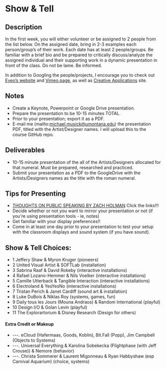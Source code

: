 # Show & Tell


## Description

In the first week, you will either volunteer or be assigned to 2 people from the list below. On the assigned date, bring in 2-3 examples each person/group’s of their work. Each date has at least 2 people/groups. Be familiar with a brief bio and be prepared to critically discuss/analyze the assigned individual and their supporting work in a dynamic presentation in front of the class. Do not be lame. Be informed.

In addition to Googling the people/projects, I encourage you to check out [Eyeo’s website](http://eyeofestival.com) and [Vimeo page](https://vimeo.com/eyeofestival), as well as [Creative Applications](http://www.creativeapplications.net) site.


## Notes

- Create a Keynote, Powerpoint or Google Drive presentation.
- Prepare the presentation to be 10-15 minutes TOTAL.
- Prior to your presentation; export it as a PDF.
- E-mail me (mailto:michael.musick@umontana.edu) the presentation PDF, titled with the Artist/Designer names. I will upload this to the course GitHub repo.


## Deliverables

- 10-15 minute presentation of the all of the Artists/Designers allocated for that numeral. Must be prepared, researched and practiced.
- Submit your presentation as a PDF to the GoogleDrive with the Artists/Designers names as the title with the roman numeral.


## Tips for Presenting

- [THOUGHTS ON PUBLIC SPEAKING BY ZACH HOLMAN](http://speaking.io/) Click the links!!!
- Decide whether or not you want to mirror your presentation or not (if you're using presentation tools - ie, notes)
- Get familiar with your display preferences!!
- Come in at least one day prior to your presentation to test your setup with the classroom displays and sound system (if you have sound).


## Show & Tell Choices:


- 1	Jeffery Shaw & Myron Kruger (pioneers)
- 2	United Visual Artist & SOFTLab (installation)
- 3	Sabrina Raaf & David Rokeby (interactive installations)
- 4	Rafael Lozano-Hemmer & Nils Voelker (interactive installations)
- 5	Camille Utterback & Tangible Interaction (interactive installations)
- 6	Electroland & YesYesNo (interactive installations)
- 7 Tristan Perich & Janet Cardiff (sound art & installation)
- 8	Luke DuBois & Niklas Roy (systems, games, fun)
- 9	Daily tous les Jours (Mouna Andraos) & Random International (playful)
- 10 Design I/O & Golan Levin (playful)
- 11 The Explorartorium & Disney Research (Design for others)


#### Extra Credit or Makeup

- ---.	eCloud (Hafermaas, Goods, Koblin), Bit.Fall (Popp), Jim Campbell (Objects to Systems)
- ---.	Universal Everything & Karolina Sobekecka (Flightphase (with Jeff Crouse)) & Nemore (behavior)
- ---.	Christa Sommerer & Laurent Migonneau & Ryan Habbyshaw (esp Carnival Aquarium) (choice, systems)

